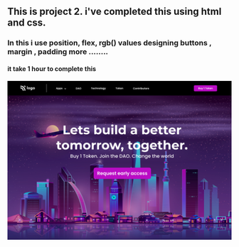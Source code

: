 ## This is project 2. i've completed this using html and css. 
### In this i use position, flex, rgb() values  designing buttons , margin , padding more ........
#### it take 1 hour to complete this 

![Top page](./output.png)
